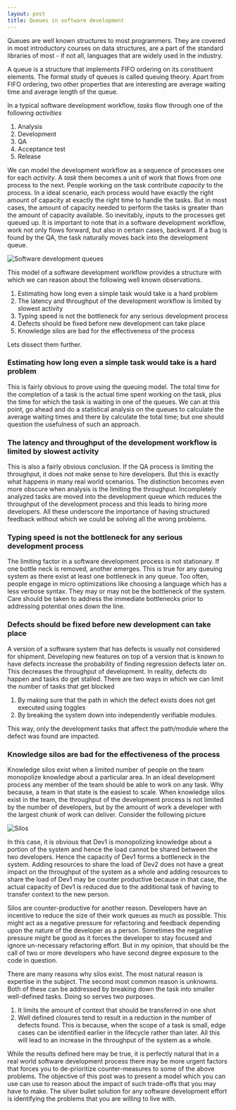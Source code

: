 ```yaml
---
layout: post
title: Queues in software development
---
```


Queues are well known structures to most programmers. They are covered in most introductory courses on data structures, are a part of the standard libraries of most - if not all, languages that are widely used in the industry.

A queue is a structure that implements FIFO ordering on its constituent elements. The formal study of queues is called queuing theory. Apart from FIFO ordering, two other properties that are interesting are average waiting time and average length of the queue.

In a typical software development workflow, *tasks* flow through one of the following *activities*

1. Analysis
2. Development
3. QA
4. Acceptance test
5. Release

We can model the development workflow as a sequence of processes one for each *activity*. A *task* them becomes a unit of work that flows from one process to the next. People working on the task contribute *capacity* to the process. In a ideal scenario, each process would have exactly the right amount of capacity at exactly the right time to handle the tasks. But in most cases, the amount of capacity needed to perform the tasks is greater than the amount of capacity available. So inevitably, inputs to the processes get queued up. It is important to note that in a software development workflow, work not only flows forward, but also in certain cases, backward. If a bug is found by the QA, the task naturally moves back into the development queue.

![Software development queues](https://raw.githubusercontent.com/narainbalaji/narainbalaji.github.io/master/images/Queues.png "Software development queues")

This model of a software development workflow provides a structure with which we can reason about the following well known observations.

1. Estimating how long even a simple task would take is a hard problem
2. The latency and throughput of the development workflow is limited by slowest activity
3. Typing speed is not the bottleneck for any serious development process
4. Defects should be fixed before new development can take place
5. Knowledge silos are bad for the effectiveness of the process

Lets dissect them further.

### Estimating how long even a simple task would take is a hard problem

This is fairly obvious to prove using the queuing model. The total time for the completion of a task is the actual time spent working on the task, plus the time for which the task is waiting in one of the queues. We can at this point, go ahead and do a statistical analysis on the queues to calculate the average waiting times and there by calculate the total time; but one should question the usefulness of such an approach.

### The latency and throughput of the development workflow is limited by slowest activity

This is also a fairly obvious conclusion. If the QA process is limiting the throughput, it does not make sense to hire developers. But this is exactly what happens in many real world scenarios. The distinction becomes even more obscure when analysis is the limiting the throughput. Incompletely analyzed tasks are moved into the development queue which reduces the throughput of the development process and this leads to hiring more developers. All these underscore the importance of having structured feedback without which we could be solving all the wrong problems.

### Typing speed is not the bottleneck for any serious development process

The limiting factor in a software development process is not stationary. If one bottle neck is removed, another emerges. This is true for any queuing system as there exist at least one bottleneck in any queue. Too often, people engage in micro optimizations like choosing a language which has a less verbose syntax. They may or may not be the bottleneck of the system. Care should be taken to address the immediate bottlenecks prior to addressing potential ones down the line.

### Defects should be fixed before new development can take place

A version of a software system that has defects is usually not considered for shipment. Developing new features on top of a version that is known to have defects increase the probability of finding regression defects later on. This decreases the throughput of development. In reality, defects do happen and tasks do get stalled. There are two ways in which we can limit the number of tasks that get blocked

1. By making sure that the path in which the defect exists does not get executed using toggles
2. By breaking the system down into independently verifiable modules.

This way, only the development tasks that affect the path/module where the defect was found are impacted.

### Knowledge silos are bad for the effectiveness of the process

Knowledge silos exist when a limited number of people on the team monopolize knowledge about a particular area. In an ideal development process any member of the team should be able to work on any task. Why because, a team in that state is the easiest to scale. When knowledge silos exist in the team, the throughput of the development process is not limited by the number of developers, but by the amount of work a developer with the largest chunk of work can deliver. Consider the following picture

![Silos](https://raw.githubusercontent.com/narainbalaji/narainbalaji.github.io/master/images/Silos.png "Silos")

In this case, it is obvious that Dev1 is monopolizing knowledge about a portion of the system and hence the load cannot be shared between the two developers. Hence the capacity of Dev1 forms a bottleneck in the system. Adding resources to share the load of Dev2 does not have a great impact on the throughput of the system as a whole and adding resources to share the load of Dev1 may be counter productive because in that case, the actual capacity of Dev1 is reduced due to the additional task of having to transfer context to the new person.

Silos are counter-productive for another reason. Developers have an incentive to reduce the size of their work queues as much as possible. This might act as a negative pressure for refactoring and feedback depending upon the nature of the developer as a person. Sometimes the negative pressure might be good as it forces the developer to stay focused and ignore un-necessary refactoring effort. But in my opinion, that should be the call of two or more developers who have second degree exposure to the code in question.

There are many reasons why silos exist. The most natural reason is expertise in the subject. The second most common reason is unknowns. Both of these can be addressed by breaking down the task into smaller well-defined tasks. Doing so serves two purposes.

1. It limits the amount of context that should be transferred in one shot
2. Well defined closures tend to result in a reduction in the number of defects found. This is because, when the scope of a task is small, edge cases can be identified earlier in the lifecycle rather than later. All this will lead to an increase in the throughput of the system as a whole.

While the results defined here may be true, it is perfectly natural that in a real world software development process there may be more urgent factors that forces you to de-prioritize counter-measures to some of the above problems. The objective of this post was to present a model which you can use can use to reason about the impact of such trade-offs that you may have to make. The silver bullet solution for any software development effort is identifying the problems that you are willing to live with.
